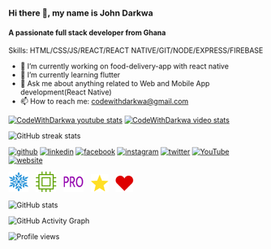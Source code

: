 ### Hi there 👋, my name is John Darkwa
#### A passionate full stack developer from Ghana

Skills: HTML/CSS/JS/REACT/REACT NATIVE/GIT/NODE/EXPRESS/FIREBASE

- 🔭 I’m currently working on food-delivery-app with react native 
- 🌱 I’m currently learning flutter 
- 💬 Ask me about anything related to Web and Mobile App development(React Native) 
- 📫 How to reach me: codewithdarkwa@gmail.com 

[![CodeWithDarkwa youtube stats](https://youtube-stats-card.vercel.app/api?channelid=UCzU6QYLkI7WJi-KGMJcevGw)](https://www.youtube.com/channel/UCzU6QYLkI7WJi-KGMJcevGw)                                                                                                [![CodeWithDarkwa video stats](https://youtube-stats-card.vercel.app/api/video?videoid=KJhg761xb3c)](https://youtu.be/KJhg761xb3c)

![GitHub streak stats](https://github-readme-streak-stats.herokuapp.com/?user=codewithdarkwa)  

[<img src='https://cdn.jsdelivr.net/npm/simple-icons@3.0.1/icons/github.svg' alt='github' height='40'>](https://github.com/codewithdarkwa)  [<img src='https://cdn.jsdelivr.net/npm/simple-icons@3.0.1/icons/linkedin.svg' alt='linkedin' height='40'>](https://www.linkedin.com/in/darkwa-john-6aa9b6202/)  [<img src='https://cdn.jsdelivr.net/npm/simple-icons@3.0.1/icons/facebook.svg' alt='facebook' height='40'>](https://www.facebook.com/darkwa.john.581)  [<img src='https://cdn.jsdelivr.net/npm/simple-icons@3.0.1/icons/instagram.svg' alt='instagram' height='40'>](https://www.instagram.com/codewithdarkwa/)  [<img src='https://cdn.jsdelivr.net/npm/simple-icons@3.0.1/icons/twitter.svg' alt='twitter' height='40'>](https://twitter.com/codewithdarkwa)  [<img src='https://cdn.jsdelivr.net/npm/simple-icons@3.0.1/icons/youtube.svg' alt='YouTube' height='40'>](https://www.youtube.com/channel/UCzU6QYLkI7WJi-KGMJcevGw)  [<img src='https://cdn.jsdelivr.net/npm/simple-icons@3.0.1/icons/icloud.svg' alt='website' height='40'>](codewithdarkwa.me)  

<a href='https://archiveprogram.github.com/'><img src='https://raw.githubusercontent.com/acervenky/animated-github-badges/master/assets/acbadge.gif' width='40' height='40'></a> <a href='https://docs.github.com/en/developers'><img src='https://raw.githubusercontent.com/acervenky/animated-github-badges/master/assets/devbadge.gif' width='40' height='40'></a> <a href='https://github.com/pricing'><img src='https://raw.githubusercontent.com/acervenky/animated-github-badges/master/assets/pro.gif' width='40' height='40'></a> <a href='https://stars.github.com/'><img src='https://raw.githubusercontent.com/acervenky/animated-github-badges/master/assets/starbadge.gif' width='35' height='35'></a> <a href='https://docs.github.com/en/github/supporting-the-open-source-community-with-github-sponsors'><img src='https://raw.githubusercontent.com/acervenky/animated-github-badges/master/assets/sponsorbadge.gif' width='35' height='35'></a> 

![GitHub stats](https://github-readme-stats.vercel.app/api?username=codewithdarkwa&show_icons=true)  

![GitHub Activity Graph](https://activity-graph.herokuapp.com/graph?username=codewithdarkwa)  

![Profile views](https://gpvc.arturio.dev/codewithdarkwa)  
